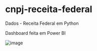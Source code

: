# cnpj-receita-federal
Dados - Receita Federal em Python

Dashboard feita em Power BI

![image](https://user-images.githubusercontent.com/77678430/199381327-d846da56-e079-4124-82e8-0d56aac1693d.png)
